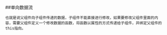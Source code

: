 ##单向数据流
````
也就是说父组件向子组件传递的数据，子组件不能直接进行修改，如果要修改父组件里面的内容，需要父组件定义一个修改数据的函数，将函数以属性的方式传递给子组件，并绑定父组件的this指向。
````